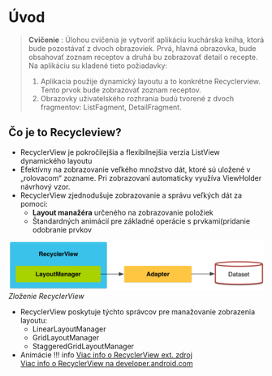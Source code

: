 # Úvod
> **Cvičenie** : Úlohou cvičenia je vytvoriť aplikáciu kuchárska kniha, ktorá bude pozostávať z dvoch obrazoviek. Prvá, hlavná obrazovka, bude obsahovať zoznam receptov a druhá bu zobrazovať detail o recepte. Na aplikáciu su kladené tieto požiadavky:
>
> 1. Aplikacia použije dynamický layoutu a to konkrétne Recyclerview.  Tento prvok bude zobrazovať zoznam receptov.
> 2. Obrazovky uživatelského rozhrania budú tvorené z dvoch fragmentov: ListFagment, DetailFragment. 

## Čo je to Recycleview?
- RecyclerView je pokročilejšia a flexibilnejšia verzia ListView dynamického layoutu  
- Efektívny na zobrazovanie veľkého množstvo dát, ktoré sú uložené v „rolovacom“ zozname. Pri zobrazovaní automaticky využíva  ViewHolder návrhový vzor.
- RecyclerView zjednodušuje zobrazovanie a správu veľkých dát za pomoci:
  - **Layout manažéra** určeného na zobrazovanie položiek
  - Štandardných animácií pre základné operácie s prvkami(pridanie odobranie prvkov

![](img/RecyclerView.png)
*Zloženie RecyclerView*

- RecyclerView poskytuje týchto správcov pre manažovanie zobrazenia layoutu:
  - LinearLayoutManager 
  - GridLayoutManager
  - StaggeredGridLayoutManager
- Animácie
!!! info
	[Viac info o RecyclerView ext. zdroj](https://www.grokkingandroid.com/first-glance-androids-recyclerview)<br/>
	[Viac info o RecyclerView na developer.android.com](https://developer.android.com/guide/topics/ui/layout/recyclerview)




